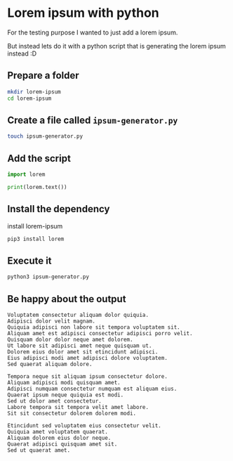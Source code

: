 # Lorem ipsum with python

For the testing purpose I wanted to just add a lorem ipsum.

But instead lets do it with a python script that is generating the lorem ipsum instead :D

## Prepare a folder

```bash
mkdir lorem-ipsum
cd lorem-ipsum
```

## Create a file called `ipsum-generator.py`

```bash
touch ipsum-generator.py
```

## Add the script
```python
import lorem

print(lorem.text())
```

## Install the dependency

install lorem-ipsum
```bash
pip3 install lorem
```

## Execute it
```bash
python3 ipsum-generator.py
```

## Be happy about the output

```
Voluptatem consectetur aliquam dolor quiquia.  
Adipisci dolor velit magnam.  
Quiquia adipisci non labore sit tempora voluptatem sit.  
Aliquam amet est adipisci consectetur adipisci porro velit.  
Quisquam dolor dolor neque amet dolorem.  
Ut labore sit adipisci amet neque quisquam ut.  
Dolorem eius dolor amet sit etincidunt adipisci.  
Eius adipisci modi amet adipisci dolore voluptatem.  
Sed quaerat aliquam dolore.  

Tempora neque sit aliquam ipsum consectetur dolore.  
Aliquam adipisci modi quisquam amet.  
Adipisci numquam consectetur numquam est aliquam eius.  
Quaerat ipsum neque quiquia est modi.  
Sed ut dolor amet consectetur.  
Labore tempora sit tempora velit amet labore.  
Sit sit consectetur dolorem dolorem modi.  

Etincidunt sed voluptatem eius consectetur velit.  
Quiquia amet voluptatem quaerat.  
Aliquam dolorem eius dolor neque.  
Quaerat adipisci quisquam amet sit.  
Sed ut quaerat amet.
```